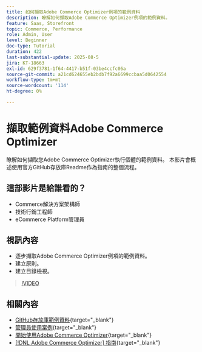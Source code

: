 ```yaml
---
title: 如何擷取Adobe Commerce Optimizer例項的範例資料
description: 瞭解如何擷取Adobe Commerce Optimizer例項的範例資料。
feature: Saas, Storefront
topic: Commerce, Performance
role: Admin, User
level: Beginner
doc-type: Tutorial
duration: 422
last-substantial-update: 2025-08-5
jira: KT-18663
exl-id: 629f3781-1f64-4417-b51f-03be4ccfc06a
source-git-commit: a21cd624655eb2bdb7f92a6699ccbaa5d0642554
workflow-type: tm+mt
source-wordcount: '114'
ht-degree: 0%

---
```


# 擷取範例資料Adobe Commerce Optimizer

瞭解如何擷取您Adobe Commerce Optimizer執行個體的範例資料。 本影片會概述使用官方GitHub存放庫Readme作為指南的整個流程。

## 這部影片是給誰看的？

* Commerce解決方案架構師
* 技術行銷工程師
* eCommerce Platform管理員

## 視訊內容

* 逐步擷取Adobe Commerce Optimizer例項的範例資料。
* 建立原則。
* 建立目錄檢視。

>[!VIDEO](https://video.tv.adobe.com/v/3470485?learn=on&enablevpops&captions=chi_hant)

## 相關內容

* [GitHub存放庫範例資料](https://github.com/adobe-commerce/aco-sample-catalog-data-ingestion){target="_blank"}
* [管理員使用案例](https://experienceleague.adobe.com/zh-hant/docs/commerce/optimizer/use-case/admin-use-case){target="_blank"}
* [開始使用Adobe Commerce Optimizer](https://experienceleague.adobe.com/zh-hant/docs/commerce/optimizer/get-started){target="_blank"}
* [[!DNL Adobe Commerce Optimizer] 指南](https://experienceleague.adobe.com/zh-hant/docs/commerce/optimizer/overview){target="_blank"}
